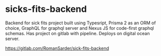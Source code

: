 # sicks-fits-backend
Backend for sick fits project built using Typesript, Prisma 2 as an ORM of choice, GraphQL for graphql server and Nexus JS for code-first graphql schemas.
Has project on gitlab with pipeline. Deploys on digital ocean server.

https://gitlab.com/RomanSarder/sick-fits-backend
